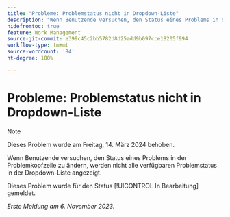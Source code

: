 ```yaml
---
title: "Probleme: Problemstatus nicht in Dropdown-Liste"
description: "Wenn Benutzende versuchen, den Status eines Problems in der Problemkopfzeile zu ändern, werden nicht alle verfügbaren Problemstatus in der Dropdown-Liste angezeigt."
hidefromtoc: true
feature: Work Management
source-git-commit: e399c45c2bb5782d8d25add9b097cce18205f994
workflow-type: tm+mt
source-wordcount: '84'
ht-degree: 100%

---
```



# Probleme: Problemstatus nicht in Dropdown-Liste

>[!NOTE]
>
>Dieses Problem wurde am Freitag, 14. März 2024 behoben.

Wenn Benutzende versuchen, den Status eines Problems in der Problemkopfzeile zu ändern, werden nicht alle verfügbaren Problemstatus in der Dropdown-Liste angezeigt.

Dieses Problem wurde für den Status [!UICONTROL In Bearbeitung] gemeldet.

_Erste Meldung am 6. November 2023._
